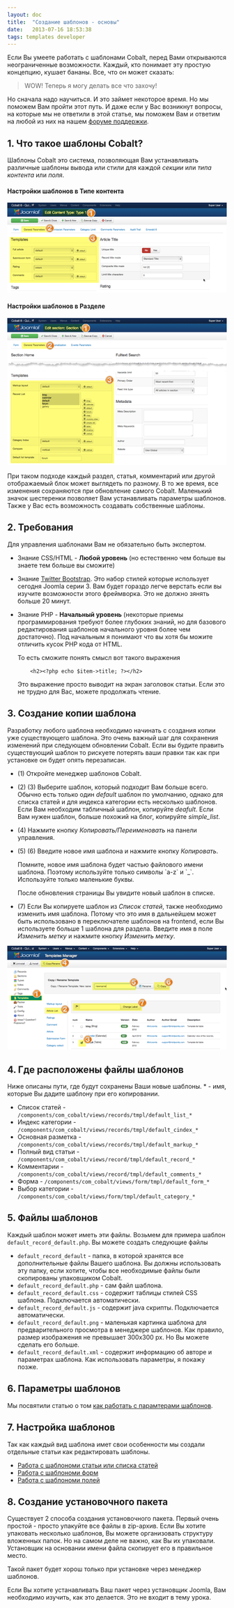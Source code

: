 ```yaml
---
layout: doc
title:  "Создание шаблонов - основы"
date:   2013-07-16 18:53:38
tags: templates developer
---
```


Если Вы умеете работать с шаблонами Cobalt, перед Вами открываются неограниченные возможности. Каждый, кто понимает эту простую концепцию, кушает бананы. Все, что он может сказать:

> WOW! Теперь я могу делать все что захочу!

Но сначала надо научиться. И это займет некоторое время. Но мы поможем Вам пройти этот путь. И даже если у Вас возникнут вопросы, на которые мы не ответили в этой статье, мы поможем Вам и ответим на любой из них на нашем [форуме поддержки](http://support.mintjoomla.com/ru).

## 1. Что такое шаблоны Cobalt?

Шаблоны Cobalt это система, позволяющая Вам устанавливать различные шаблоны вывода или стили для каждой _секции_ или _типа контента_ или _поля_.

#### Настройки шаблонов в Типе контента

![](/assets/img/screenshots/typetmpl.png)

#### Настройки шаблонов в Разделе

![](/assets/img/screenshots/sectiontmpl.png)

При таком подходе каждый раздел, статья, комментарий или другой отображаемый блок может выглядеть по разному. В то же время, все изменения сохраняются при обновление самого Cobalt.
Маленький значок шестеренки позволяет Вам устанавливать параметры шаблонов. Также у Вас есть возможность создавать собственные шаблоны.

## 2. Требования

Для управления шаблонами Вам не обязательно быть экспертом.

- Знание CSS/HTML - **Любой уровень** (но естественно чем больше вы знаете тем больше вы сможите)
- Знание [Twitter Bootstrap](http://twitter.github.io/bootstrap/index.html). Это набор стилей которые использует сегодня Joomla серии 3. Вам будет гораздо легче верстать если вы изучите возможности этого фреймворка. Это не должно зянять больше 20 минут.
- Знание PHP - **Начальный уровень** (некоторые приемы программирования требуют более глубоких знаний, но для базового редактирования шаблонов начального уровня более чем достаточно). Под начальным я понимают что вы хотя бы можите отличить кусок PHP кода от HTML.

  То есть сможите понять смысл вот такого выражения

          <h2><?php echo $item->title; ?></h2>

  Это выражение просто выводит на экран заголовок статьи. Если это не трудно для Вас, можете продолжать чтение.

## 3. Создание копии шаблона

Разработку любого шаблона необходимо начинать с создания копии уже существующего шаблона. Это очень важный шаг для сохранения изменений при следующем обновлении Cobalt. Если вы будите править существующий шаблон то рискуете потерять ваши правки так как при установке он будет опять перезаписан.

- (1) Откройте менеджер шаблонов Cobalt.
- (2) (3) Выберите шаблон, который подходит Вам больше всего. Обычно есть только один _default_ шаблон по умолчанию, однако для списка статей и для индекса категории есть несколько шаблонов. Если Вам необходим табличный шаблон, копируйте _deafult_. Если Вам нужен шаблон, больше похожий на блог, копируйте _simple_list_.
- (4) Нажмите кнопку _Копировать/Переименовать_ на панели управления.
- (5) (6) Введите новое имя шаблона и нажмите кнопку _Копировать_.

  <div class="alert">Помните, новое имя шаблона будет частью файлового имени шаблона. Поэтому используйте только символы `a-z` и `_`.  Используйте только маленькие буквы.</div>

  После обновления страницы Вы увидите новый шаблон в списке.
- (7) Если Вы копируете шаблон из _Список статей_, также необходимо изменить имя шаблона. Потому что это имя в дальнейшем может быть использовано в переключателе шаблонов на frontend, если Вы используете больше 1 шаблона для раздела. Введите имя в поле _Изменить метку_ и нажмите кнопку _Изменить метку_.

![](/assets/img/screenshots/copytmpl.png)

## 4. Где расположены файлы шаблонов

Ниже описаны пути, где будут сохранены Ваши новые шаблоны. * - имя, которые Вы дадите шаблону при его копировании.

- Список статей - `/components/com_cobalt/views/records/tmpl/default_list_*`
- Индекс категории - `/components/com_cobalt/views/records/tmpl/default_cindex_*`
- Основная разметка - `/components/com_cobalt/views/records/tmpl/default_markup_*`
- Полный вид статьи - `/components/com_cobalt/views/record/tmpl/default_record_*`
- Комментарии - `/components/com_cobalt/views/record/tmpl/default_comments_*`
- Форма - `/components/com_cobalt/views/form/tmpl/default_form_*`
- Выбор категории - `/components/com_cobalt/views/form/tmpl/default_category_*`

## 5. Файлы шаблонов

Каждый шаблон может иметь эти файлы. Возьмем для примера шаблон `default_record_default.php`.
Вы можете создать следующие файлы

- `default_record_default` - папка, в которой хранятся все дополнительные файлы Вашего шаблона. Вы должны использовать эту папку, если хотите, чтобы все необходимые файлы были скопированы упаковщиком Cobalt.
- `default_record_default.php` - сам файл шаблона.
- `default_record_default.css` - содержит таблицы стилей CSS шаблона. Подключается автоматически.
- `default_record_default.js` - содержит java скрипты. Подключается автоматически.
- `default_record_default.png` - маленькая картинка шаблона для предварительного просмотра в менеджере шаблонов. Как правило, размер изображения не превышает 300x300 px. Но Вы можете сделать его больше.
- `default_record_default.xml` - содержит информацию об авторе и параметрах шаблона. Как использовать параметры, я покажу позже.

## 6. Параметры шаблонов

Мы посвятили статью о том [как работать с парамтерами шаблонов](/ru/cobalt/create-templates-params).

## 7. Настройка шаблонов

Так как каждый вид шаблона имет свои особенности мы создали отдельные статьи как редактировать шаблоны.

- [Работа с шаблономи статьи или списка статей](/ru/cobalt/create-templates-articles)
- [Работа с шаблономи форм](/ru/cobalt/create-templates-forms)
- [Работа с шаблономи полей](/ru/cobalt/create-templates-fields)

## 8. Создание установочного пакета

Существует 2 способа создания установочного пакета. Первый очень простой - просто упакуйте все файлы в zip-архив. Если Вы хотите упаковать несколько шаблонов, Вы можете организовать структуру вложенных папок. Но на самом деле не важно, как Вы их упаковали. Установщик на основании имени файла скопирует его в правильное место.

Такой пакет будет хорош только при установке через менеджер шаблонов.

Если Вы хотите устанавливать Ваш пакет через установщик Joomla, Вам необходимо изучить, как это делается. Это не входит в тему урока.